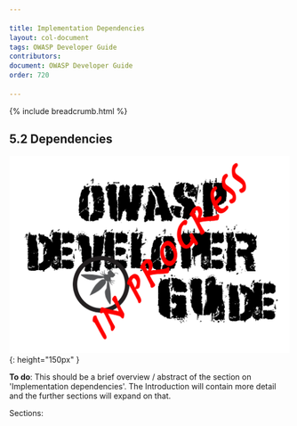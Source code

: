 ```yaml
---

title: Implementation Dependencies
layout: col-document
tags: OWASP Developer Guide
contributors:
document: OWASP Developer Guide
order: 720

---
```


{% include breadcrumb.html %}

## 5.2 Dependencies

![Developer Guide](../../assets/images/dg_wip.png "OWASP Developer Guide"){: height="150px" }

**To do**: This should be a brief overview / abstract of the section on 'Implementation dependencies'.
The Introduction will contain more detail and the further sections will expand on that.

Sections:
